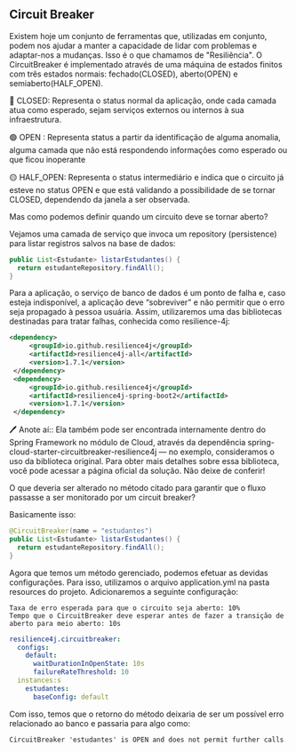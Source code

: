 ## Circuit Breaker

Existem hoje um conjunto de ferramentas que, utilizadas em conjunto, podem nos ajudar a manter a capacidade de lidar com problemas e adaptar-nos a mudanças. Isso é o que chamamos de "Resiliência". O CircuitBreaker é implementado através de uma máquina de estados finitos com três estados normais: fechado(CLOSED), aberto(OPEN) e semiaberto(HALF_OPEN).

🔴 CLOSED: Representa o status normal da aplicação, onde cada camada atua como esperado, sejam serviços externos ou internos à sua infraestrutura.

🟢 OPEN : Representa status a partir da identificação de alguma anomalia, alguma camada que não está respondendo informações como esperado ou que ficou inoperante

🟡 HALF_OPEN: Representa o status intermediário e indica que o circuito já esteve no status OPEN e que está validando a possibilidade de se tornar CLOSED, dependendo da janela a ser observada.

Mas como podemos definir quando um circuito deve se tornar aberto?

Vejamos uma camada de serviço que invoca um repository (persistence) para listar registros salvos na base de dados:
```java
public List<Estudante> listarEstudantes() {
  return estudanteRepository.findAll();
}
```

Para a aplicação, o serviço de banco de dados é um ponto de falha e, caso esteja indisponível, a aplicação deve “sobreviver” e não permitir que o erro seja propagado à pessoa usuária. Assim, utilizaremos uma das bibliotecas destinadas para tratar falhas, conhecida como resilience-4j:

```xml
<dependency>
     <groupId>io.github.resilience4j</groupId>
     <artifactId>resilience4j-all</artifactId>
     <version>1.7.1</version>
 </dependency>
 <dependency>
     <groupId>io.github.resilience4j</groupId>
     <artifactId>resilience4j-spring-boot2</artifactId>
     <version>1.7.1</version>
 </dependency>
```

🖊 Anote aí:: Ela também pode ser encontrada internamente dentro do Spring Framework no módulo de Cloud, através da dependência spring-cloud-starter-circuitbreaker-resilience4j — no exemplo, consideramos o uso da biblioteca original. Para obter mais detalhes sobre essa biblioteca, você pode acessar a página oficial da solução. Não deixe de conferir!

O que deveria ser alterado no método citado para garantir que o fluxo passasse a ser monitorado por um circuit breaker?

Basicamente isso:
```java
@CircuitBreaker(name = "estudantes")
public List<Estudante> listarEstudantes() {
  return estudanteRepository.findAll();
}
```

Agora que temos um método gerenciado, podemos efetuar as devidas configurações. Para isso, utilizamos o arquivo application.yml na pasta resources do projeto. Adicionaremos a seguinte configuração:

```
Taxa de erro esperada para que o circuito seja aberto: 10%
Tempo que o CircuitBreaker deve esperar antes de fazer a transição de aberto para meio aberto: 10s
```

```yml
resilience4j.circuitbreaker:
  configs:
    default:
      waitDurationInOpenState: 10s
      failureRateThreshold: 10
  instances:s
    estudantes:
      baseConfig: default
```

Com isso, temos que o retorno do método deixaria de ser um possível erro relacionado ao banco e passaria para algo como:

`CircuitBreaker 'estudantes' is OPEN and does not permit further calls`

